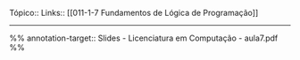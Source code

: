 Tópico::
Links:: [[011-1-7 Fundamentos de Lógica de Programação]]

---

%%
annotation-target::  Slides - Licenciatura em Computação - aula7.pdf
%%